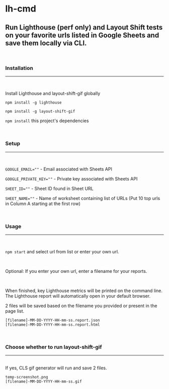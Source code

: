 # lh-cmd

## Run Lighthouse (perf only) and Layout Shift tests on your favorite urls listed in Google Sheets and save them locally via CLI.

<br/>

### Installation

---

<br/>

Install Lighthouse and layout-shift-gif globally

`npm install -g lighthouse`

`npm install -g layout-shift-gif`

`npm install` this project's dependencies

<br/>

### Setup

---

<br/>

`GOOGLE_EMAIL=""` - Email associated with Sheets API

`GOOGLE_PRIVATE_KEY=""` - Private key associated with Sheets API

`SHEET_ID=""` - Sheet ID found in Sheet URL

`SHEET_NAME=""` - Name of worksheet containing list of URLs (Put 10 top urls in Column A starting at the first row)

<br/>

### Usage

---

<br/>

`npm start` and select url from list or enter your own url.

<br/>

Optional: If you enter your own url, enter a filename for your reports.

<br/>

When finished, key Lighthouse metrics will be printed on the command line.
The Lighthouse report will automatically open in your default browser.

2 files will be saved based on the filename you provided or present in the page list.

```
[filename]-MM-DD-YYYY-HH-mm-ss.report.json
[filename]-MM-DD-YYYY-HH-mm-ss.report.html
```

<br/>

### Choose whether to run layout-shift-gif

---

<br/>
If yes, CLS gif generator will run and save 2 files.

```
temp-screenshot.png
[filename]-MM-DD-YYYY-HH-mm-ss.gif
```
